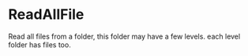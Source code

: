 # ReadAllFile
Read all files from a folder, this folder may have a few levels. each level folder has files too.
